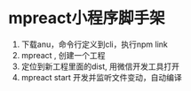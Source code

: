 # mpreact小程序脚手架

1. 下载anu，命令行定义到cli，执行npm link <br />
2. mpreact <project-name>, 创建一个工程 <br />
3. 定位到新工程里面的dist, 用微信开发工具打开 <br/>
4. mpreact start  开发并监听文件变动，自动编译
